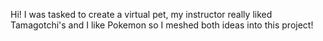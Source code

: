 Hi! I was tasked to create a virtual pet, my instructor really liked Tamagotchi's and I like Pokemon so I meshed both ideas into this project! 

